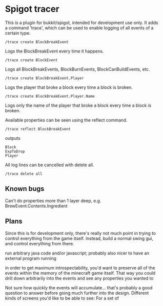 Spigot tracer
=============

This is a plugin for bukkit/spigot, intended for development use only. It adds a command 'trace', which can be used
to enable logging of all events of a certain type.

    /trace create BlockBreakEvent

Logs the BlockBreakEvent every time it happens.

    /trace create BlockEvent

Logs all BlockBreakEvents, BlockBurnEvents, BlockCanBuildEvents, etc.

    /trace create BlockBreakEvent.Player

Logs the player that broke a block every time a block is broken.

    /trace create BlockBreakEvent.Player.Name

Logs only the name of the player that broke a block every time a block is broken.

Available properties can be seen using the reflect command.

    /trace reflect BlockBreakEvent

outputs

    Block
    ExpToDrop
    Player

All log lines can be cancelled with delete all.

    /trace delete all

Known bugs
----------

Can't do properties more than 1 layer deep, e.g. BrewEvent.Contents.Ingredient

Plans
-----

Since this is for development only, there's really not much point in trying to control everything from the game itself.
Instead, build a normal swing gui, and control everything from there.

run arbitrary java code and/or javascript; probably also nicer to have an external program running

in order to get maximum introspectability, you'd want to preserve all of the events within the memory of the minecraft game itself.
That way you could drill down arbitrarily into the events and see any properties you wanted to

Not sure how quickly the events will accumulate... that's probably a good question to answer before going much further into the design.
Different kinds of screens you'd like to be able to see:
  For a set of
